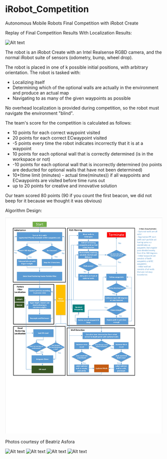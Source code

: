 # iRobot_Competition
Autonomous Mobile Robots Final Competition with iRobot Create

Replay of Final Competition Results With Localization Results:

![Alt text](Competition_Results/Analysis/testAnimated_fixed.gif?raw=true "Title")

The robot is an iRobot Create with an Intel Realsense RGBD camera, and the normal iRobot suite of sensors (odometry, bump, wheel drop).

The robot is placed in one of k possible initial positions, with arbitrary orientation. The robot is tasked with:
- Localizing itself
- Determining which of the optional walls are actually in the environment and produce an actual map
- Navigating to as many of the given waypoints as possible

No overhead localization is provided during competition, so the robot must navigate the environment "blind". 

The team's score for the competition is calculated as follows:
- 10 points for each correct waypoint visited
- 20 points for each correct ECwaypoint visited
- -5 points every time the robot indicates incorrectly that it is at a waypoint
- 10 points for each optional wall that is correctly determined (is in the workspace or not)
- -10 points for each optional wall that is incorrectly determined (no points are deducted for optional
walls that have not been determined)
- 10*(time limit (minutes) - actual time(minutes)) if all waypoints and ECwaypoints are visited
before time runs out
- up to 20 points for creative and innovative solution

Our team scored 80 points (90 if you count the first beacon, we did not beep for it because we thought it was obvious)

Algorithm Design:

![Alt text](PDFtoJPG.me-1.jpg?raw=true "Title")

Photos courtesy of Beatriz Asfora

![Alt text](CompetitionPictures/DSC_0124.JPG?raw=true "Title")
![Alt text](CompetitionPictures/DSC_0142.JPG?raw=true "Title")
![Alt text](CompetitionPictures/DSC_0147.JPG?raw=true "Title")
![Alt text](CompetitionPictures/DSC_0151.JPG?raw=true "Title")
